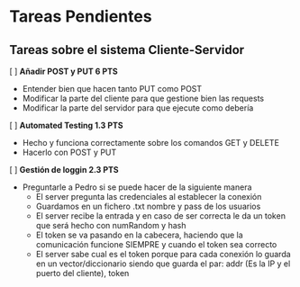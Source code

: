 # Tareas Pendientes

## Tareas sobre el sistema Cliente-Servidor

[ ] **Añadir POST y PUT 6 PTS**  

  - Entender bien que hacen tanto PUT como POST
  - Modificar la parte del cliente para que gestione bien las requests
  - Modificar la parte del servidor para que ejecute como debería

[ ] **Automated Testing 1.3 PTS** 

  - Hecho y funciona correctamente sobre los comandos GET y DELETE
  - Hacerlo con POST y PUT

[ ] **Gestión de loggin 2.3 PTS**

  - Preguntarle a Pedro si se puede hacer de la siguiente manera
    - El server pregunta las credenciales al establecer la conexión
    - Guardamos en un fichero .txt nombre y pass de los usuarios
    - El server recibe la entrada y en caso de ser correcta le da un token que será hecho con numRandom y hash
    - El token se va pasando en la cabecera, haciendo que la comunicación funcione SIEMPRE y cuando el token sea correcto
    - El server sabe cual es el token porque para cada conexión lo guarda en un vector/diccionario siendo que guarda el par: addr (Es la IP y el puerto del cliente), token
